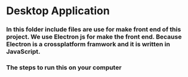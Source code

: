 # Desktop Application

### In this folder include files are use for make front end of this project. We use Electron js for make the front end. Because Electron is a crossplatform framwork and it is written in JavaScript.

### The steps to run this on your computer
